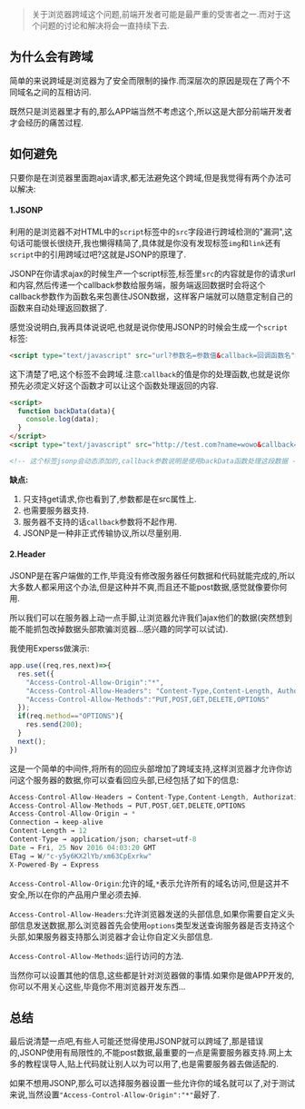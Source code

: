 > 关于浏览器跨域这个问题,前端开发者可能是最严重的受害者之一.而对于这个问题的讨论和解决将会一直持续下去.

## 为什么会有跨域

简单的来说跨域是浏览器为了安全而限制的操作.而深层次的原因是现在了两个不同域名之间的互相访问.

既然只是浏览器里才有的,那么APP端当然不考虑这个,所以这是大部分前端开发者才会经历的痛苦过程.

## 如何避免

只要你是在浏览器里面跑ajax请求,都无法避免这个跨域,但是我觉得有两个办法可以解决:

#### 1.JSONP

利用的是浏览器不对HTML中的`script`标签中的`src`字段进行跨域检测的"漏洞",这句话可能很长很绕开,我也懒得精简了,具体就是你没有发现标签`img`和`link`还有`script`中的引用跨域过吧?这就是JSONP的原理了.

JSONP在你请求ajax的时候生产一个script标签,标签里`src`的内容就是你的请求url和内容,然后传递一个callback参数给服务端，服务端返回数据时会将这个callback参数作为函数名来包裹住JSON数据，这样客户端就可以随意定制自己的函数来自动处理返回数据了.

感觉没说明白,我再具体说说吧,也就是说你使用JSONP的时候会生成一个`script`标签:

```html
<script type="text/javascript" src="url?参数名=参数值&callback=回调函数名"></script>
```

这下清楚了吧,这个标签不会跨域.注意:`callback`的值是你的处理函数,也就是说你预先必须定义好这个函数才可以让这个函数处理返回的内容.

```html
<script>
  function backData(data){
    console.log(data);
  }
</script>
<script type="text/javascript" src="http://test.com?name=wowo&callback=backData"></script>

<!-- 这个标签jsonp会动态添加的,callback参数说明是使用backData函数处理这段数据 -->
```

**缺点:**

1. 只支持get请求,你也看到了,参数都是在src属性上.
2. 也需要服务器支持.
3. 服务器不支持的话`callback`参数将不起作用.
4. JSONP是一种非正式传输协议,所以尽量别用.

#### 2.Header

JSONP是在客户端做的工作,毕竟没有修改服务器任何数据和代码就能完成的,所以大多数人都采用这个办法,但是这种并不爽,而且还不能post数据,感觉就像要你何用.

所以我们可以在服务器上动一点手脚,让浏览器允许我们ajax他们的数据(突然想到能不能抓包改掉数据头部欺骗浏览器...感兴趣的同学可以试试).

我使用Experss做演示:

```js
app.use((req,res,next)=>{
  res.set({
    "Access-Control-Allow-Origin":"*",
    "Access-Control-Allow-Headers": "Content-Type,Content-Length, Authorization, Accept,X-Requested-With",
    "Access-Control-Allow-Methods":"PUT,POST,GET,DELETE,OPTIONS"
  });
  if(req.method=="OPTIONS"){
    res.send(200);
  }
  next();
})
```

这是一个简单的中间件,将所有的回应头部增加了跨域支持,这样浏览器才允许你访问这个服务器的数据,你可以查看回应头部,已经包括了如下的信息:

```js
Access-Control-Allow-Headers → Content-Type,Content-Length, Authorization, Accept,X-Requested-With
Access-Control-Allow-Methods → PUT,POST,GET,DELETE,OPTIONS
Access-Control-Allow-Origin → *
Connection → keep-alive
Content-Length → 12
Content-Type → application/json; charset=utf-8
Date → Fri, 25 Nov 2016 04:03:20 GMT
ETag → W/"c-y5y6KX2lYb/xm63CpExrkw"
X-Powered-By → Express
```

`Access-Control-Allow-Origin`:允许的域,`*`表示允许所有的域名访问,但是这并不安全,所以在你的产品用户里必须去掉.

`Access-Control-Allow-Headers`:允许浏览器发送的头部信息,如果你需要自定义头部信息发送数据,那么浏览器首先会使用`options`类型发送查询服务器是否支持这个头部,如果服务器支持那么浏览器才会让你自定义头部信息.

`Access-Control-Allow-Methods`:运行访问的方法.

当然你可以设置其他的信息,这些都是针对浏览器做的事情.如果你是做APP开发的,你可以不用关心这些,毕竟你不用浏览器开发东西...

## 总结

最后说清楚一点吧,有些人可能还觉得使用JSONP就可以跨域了,那是错误的,JSONP使用有局限性的,不能post数据,最重要的一点是需要服务器支持.网上太多的教程误导人,贴上代码就让别人以为可以用了,也是需要服务器去做适配的.

如果不想用JSONP,那么可以选择服务器设置一些允许你的域名就可以了,对于测试来说,当然设置`"Access-Control-Allow-Origin":"*"`最好了.